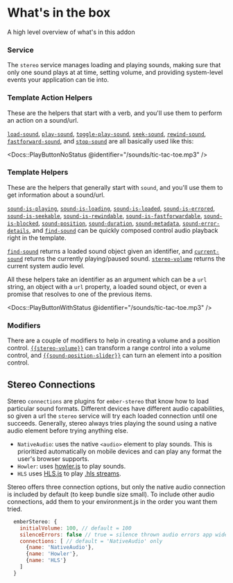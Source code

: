 # What's in the box

A high level overview of what's in this addon

### Service

The `stereo` service manages loading and playing sounds, making sure that only one sound plays at at time, setting volume, and providing system-level events your application can tie into.

### Template Action Helpers

These are the helpers that start with a verb, and you'll use them to perform an action on a sound/url.

[`load-sound`](/docs/api/helpers/load-sound), [`play-sound`](/docs/api/helpers/play-sound), [`toggle-play-sound`](/docs/api/helpers/toggle-play-sound), [`seek-sound`](/docs/api/helpers/seek-sound), [`rewind-sound`](/docs/api/helpers/rewind-sound), [`fastforward-sound`](/docs/api/helpers/fastforward-sound), and [`stop-sound`](/docs/api/helpers/stop-sound) are all basically used like this:

<Docs::PlayButtonNoStatus @identifier="/sounds/tic-tac-toe.mp3" />

### Template Helpers

These are the helpers that generally start with `sound`, and you'll use them to get information about a sound/url.

[`sound-is-playing`](/docs/api/helpers/sound-is-playing), [`sound-is-loading`](/docs/api/helpers/sound-is-loading), [`sound-is-loaded`](/docs/api/helpers/sound-is-loaded), [`sound-is-errored`](/docs/api/helpers/sound-is-errored), [`sound-is-seekable`](/docs/api/helpers/sound-is-seekable), [`sound-is-rewindable`](/docs/api/helpers/sound-is-rewindable), [`sound-is-fastforwardable`](/docs/api/helpers/sound-is-fastforwardable), [`sound-is-blocked`](/docs/api/helpers/sound-is-blocked), [`sound-position`](/docs/api/helpers/sound-position), [`sound-duration`](/docs/api/helpers/sound-duration), [`sound-metadata`](/docs/api/helpers/sound-metadata), [`sound-error-details`](/docs/api/helpers/sound-error-details), and [`find-sound`](/docs/api/helpers/find-sound) can be quickly composed control audio playback right in the template.

[`find-sound`](/docs/api/helpers/find-sound) returns a loaded sound object given an identifier, and [`current-sound`](/docs/api/helpers/current-sound) returns the currently playing/paused sound. [`stereo-volume`](/docs/api/helpers/stereo-volume) returns the current system audio level.

All these helpers take an identifier as an argument which can be a `url` string, an object with a `url` property, a loaded sound object, or even a promise that resolves to one of the previous items.

<Docs::PlayButtonWithStatus @identifier="/sounds/tic-tac-toe.mp3" />

### Modifiers

There are a couple of modifiers to help in creating a volume and a position control. [`{{stereo-volume}}`](/docs/api/helpers/stereo-volume) can transform a range control into a volume control, and [`{{sound-position-slider}}`](/docs/api/helpers/sound-position-slider) can turn an element into a position control.

## Stereo Connections

Stereo `connections` are plugins for `ember-stereo` that know how to load particular sound formats. Different devices have different audio capabilities, so given a url the `stereo` service will try each loaded connection until one succeeds. Generally, stereo always tries playing the sound using a native audio element before trying anything else.

- `NativeAudio`: uses the native `<audio>` element to play sounds. This is prioritized automatically on mobile devices and can play any format the user's browser supports.
- `Howler`: uses [howler.js](https://github.com/goldfire/howler.js) to play sounds.
- `HLS` uses [HLS.js](https://github.com/video-dev/hls.js/) to play [.hls streams](https://caniuse.com/http-live-streaming).

Stereo offers three connection options, but only the native audio connection is included by default (to keep bundle size small). To include other audio connections, add them to your environment.js in the order you want them tried.

```js
  emberStereo: {
    initialVolume: 100, // default = 100
    silenceErrors: false // true = silence thrown audio errors app wide, and handle them inline
    connections: [ // default = 'NativeAudio' only
      {name: 'NativeAudio'},
      {name: 'Howler'},
      {name: 'HLS'}
    ]
  }
```
